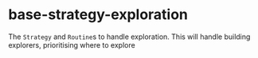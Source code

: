 # base-strategy-exploration

The `Strategy` and `Routine`s to handle exploration. This will handle building explorers, prioritising where to explore
